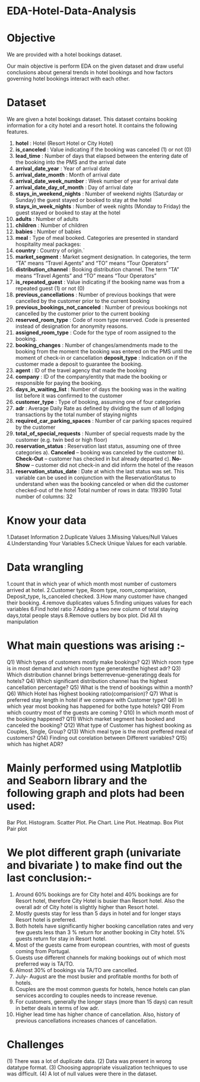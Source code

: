 # EDA-Hotel-Data-Analysis
# Objective 
We are provided with a hotel bookings dataset.

Our main objective is perform EDA on the given dataset and draw useful conclusions about general trends in hotel bookings and how factors governing hotel bookings interact with each other.

# Dataset
We are given a hotel bookings dataset. This dataset contains booking information for a city hotel and a resort hotel. It contains the following features.


1. **hotel** : Hotel (Resort Hotel or City Hotel)
2. **is_canceled** : Value indicating if the booking was canceled (1) or not (0)
3. **lead_time** : Number of days that elapsed between the entering date of the booking into the PMS and the arrival date
4. **arrival_date_year** : Year of arrival date
5. **arrival_date_month** : Month of arrival date
6. **arrival_date_week_number** : Week number of year for arrival date
7. **arrival_date_day_of_month** : Day of arrival date
8. **stays_in_weekend_nights** : Number of weekend nights (Saturday or Sunday) the guest stayed or booked to stay at the hotel
9. **stays_in_week_nights** : Number of week nights (Monday to Friday) the guest stayed or booked to stay at the hotel
10. **adults** : Number of adults
11. **children** : Number of children
12. **babies** : Number of babies
13. **meal** : Type of meal booked. Categories are presented in standard hospitality meal packages:
14. **country** : Country of origin.`
15. **market_segment** : Market segment designation. In categories, the term “TA” means “Travel Agents” and “TO” means “Tour Operators”
16. **distribution_channel** : Booking distribution channel. The term “TA” means “Travel Agents” and “TO” means “Tour Operators”
17. **is_repeated_guest** : Value indicating if the booking name was from a repeated guest (1) or not (0)
18. **previous_cancellations** : Number of previous bookings that were cancelled by the customer prior to the current booking
19. **previous_bookings_not_canceled** : Number of previous bookings not cancelled by the customer prior to the current booking
20. **reserved_room_type** : Code of room type reserved. Code is presented instead of designation for anonymity reasons.
21. **assigned_room_type** : Code for the type of room assigned to the booking.
22. **booking_changes** : Number of changes/amendments made to the booking from the moment the booking was entered on the PMS until the moment of check-in or cancellation
**deposit_type** : Indication on if the customer made a deposit to guarantee the booking.
23. **agent** : ID of the travel agency that made the booking
24. **company** : ID of the company/entity that made the booking or responsible for paying the booking.
25. **days_in_waiting_list** : Number of days the booking was in the waiting list before it was confirmed to the customer
26. **customer_type** : Type of booking, assuming one of four categories
27. **adr** : Average Daily Rate as defined by dividing the sum of all lodging transactions by the total number of staying nights
28. **required_car_parking_spaces** : Number of car parking spaces required by the customer
29. **total_of_special_requests** : Number of special requests made by the customer (e.g. twin bed or high floor)
30. **reservation_status** : Reservation last status, assuming one of three categories
a). **Canceled** – booking was canceled by the customer
b). **Check-Out** – customer has checked in but already departed
c). **No-Show** – customer did not check-in and did inform the hotel of the reason 
31. **reservation_status_date** : Date at which the last status was set. This variable can be used in conjunction with the ReservationStatus to understand when was the booking canceled or when did the customer checked-out of the hotel
Total number of rows in data: 119390
Total number of columns: 32

# Know your data
1.Dataset Information
2.Duplicate Values
3.Missing Values/Null Values
4.Understanding Your Variables
5.Check Unique Values for each variable.

# Data wrangling
1.count that in which year of which month most number of customers arrived at  hotel.
2.Customer type, Room type, room_comparision, Deposit_type, Is_canceled checked.
3.How many customer have changed their booking.
4.remove duplicates values
5.finding uniques values for each variables
6.Find hotel ratio
7.Adding a  two new column of total staying days,total people stays
8.Remove outliers by box plot.
Did All th manipulation


# What main questions was arising :-
Q1) Which types of customers mostly make bookings?
Q2) Which room type is in most demand and which room type generatesthe  highest adr?
Q3) Which distribution channel brings betterrevenue-generatingg deals for hotels?
Q4) Which significant distribution channel has the highest cancellation percentage?
Q5) What is the trend of bookings within a month?
Q6) Which Hotel has Highest booking ratio(comparision)?
Q7) What is preferred stay length in hotel if we compare with Customer type?
Q8) In which year most booking has happened for bothe type hotels?
Q9) From which country most of the guests are coming ?
Q10) In which month most of the booking happened?
Q11) Which market segment has booked and canceled the booking?
Q12) What type of Customer has highest booking as Couples, Single, Group?
Q13) Which meal type is the most preffered meal of customers?
Q14) Finding out corelation between Different variables?
Q15) which has highet ADR?

 


# Mainly performed using Matplotlib and Seaborn library and the following graph and plots had been used:

Bar Plot.
Histogram.
Scatter Plot.
Pie Chart.
Line Plot.
Heatmap.
Box Plot
Pair plot

# We plot different graph (univariate and bivariate ) to make find out the last conclusion:-

1. Around 60% bookings are for City hotel and 40% bookings are for Resort hotel, therefore City Hotel is busier than Resort hotel. Also the overall adr of City hotel is slightly higher than Resort hotel.
2. Mostly guests stay for less than 5 days in hotel and for longer stays Resort hotel is preferred.
3. Both hotels have significantly higher booking cancellation rates and very few guests less than 3 % return for another booking in City hotel. 5% guests return for stay in Resort hotel.
4. Most of the guests came from european countries, with most of guests coming from Portugal.
5. Guests use different channels for making bookings out of which most preferred way is TA/TO.
6. Almost 30% of bookings via TA/TO are cancelled.
7. July- August are the most busier and profitable months for both of hotels.
8. Couples are the most common guests for hotels, hence hotels can plan services according to couples needs to increase revenue.
9. For customers, generally the longer stays (more than 15 days) can result in better deals in terms of low adr.
10. Higher lead time has higher chance of cancellation. Also, history of previous cancellations increases chances of cancellation.



# Challenges
(1) There was a lot of duplicate data.
(2) Data was present in wrong datatype format.
(3) Choosing appropriate visualization techniques to use was difficult.
(4) A lot of null values were there in the dataset.
